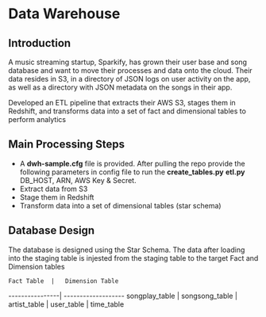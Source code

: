 # Data Warehouse

## Introduction
A music streaming startup, Sparkify, has grown their user base and song database and want to move their processes and data onto the cloud. Their data resides in S3, in a directory of JSON logs on user activity on the app, as well as a directory with JSON metadata on the songs in their app.

Developed an ETL pipeline that extracts their AWS S3, stages them in Redshift, and transforms data into a set of fact and dimensional tables to perform analytics 

## Main Processing Steps
* A **dwh-sample.cfg** file is provided. After pulling the repo provide the following parameters in config file to run the **create_tables.py** **etl.py** DB_HOST, ARN, AWS Key & Secret.
* Extract data from S3
* Stage them in Redshift
* Transform data into a set of dimensional tables (star schema) 

## Database Design
The database is designed using the Star Schema. The data after loading into the staging table is injested from the staging table to the target Fact and Dimension tables

    Fact Table  |   Dimension Table
----------------| -------------------
songplay_table  |   songsong_table
                |   artist_table
                |   user_table
                |   time_table
